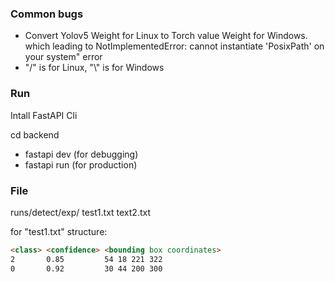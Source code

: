 ### Common bugs

+ Convert Yolov5 Weight for Linux to Torch value Weight for Windows. which leading to NotImplementedError: cannot instantiate 'PosixPath' on your system" error
+ "/" is for Linux, "\\" is for Windows

### Run
Intall FastAPI Cli

cd backend
+ fastapi dev (for debugging)
+ fastapi run (for production)


### File
runs/detect/exp/
test1.txt
text2.txt

for "test1.txt" structure:
```html
<class> <confidence> <bounding box coordinates>
2       0.85         54 18 221 322
0       0.92         30 44 200 300
```
